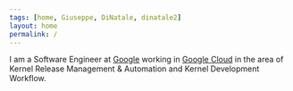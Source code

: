```yaml
---
tags: [home, Giuseppe, DiNatale, dinatale2]
layout: home
permalink: /
---
```


I am a Software Engineer at
[Google](https://www.google.com) working in
[Google Cloud](https://cloud.google.com/) in
the area of Kernel Release Management & Automation
and Kernel Development Workflow.
